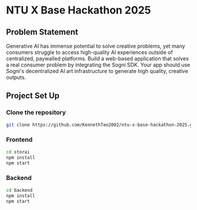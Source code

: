 # NTU X Base Hackathon 2025
## Problem Statement
Generative AI has immense potential to solve creative problems, yet many consumers struggle to access high-quality AI experiences outside of centralized, paywalled
platforms. Build a web-based application that solves a real consumer problem by integrating the Sogni SDK. Your app should use Sogni's decentralized AI art infrastructure to generate high quality, creative outputs.
## Project Set Up
### Clone the repository

```bash
git clone https://github.com/KennethTeo2002/ntu-x-base-hackathon-2025.git
```
   
### Frontend
```bash
cd storai
npm install
npm start
```

### Backend
```bash
cd backend
npm install
npm start
```
